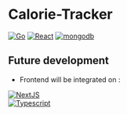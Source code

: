 # Calorie-Tracker

[![Go](https://www.vectorlogo.zone/logos/golang/golang-ar21.svg)](https://go.dev/) [![React](https://www.vectorlogo.zone/logos/reactjs/reactjs-ar21.svg)](https://react.dev/) [![mongodb](https://www.vectorlogo.zone/logos/mongodb/mongodb-ar21.svg)](https://www.mongodb.com/)
## Future development
- Frontend will be integrated on :

[![NextJS](https://seeklogo.com/images/N/next-js-logo-7929BCD36F-seeklogo.com.png)](https://nextjs.org/) <br/>
[![Typescript](https://www.vectorlogo.zone/logos/typescriptlang/typescriptlang-ar21.svg)](https://www.typescriptlang.org/)
